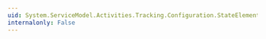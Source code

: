 ```yaml
---
uid: System.ServiceModel.Activities.Tracking.Configuration.StateElement.ElementKey
internalonly: False
---
```


